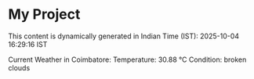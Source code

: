 # My Project

This content is dynamically generated in Indian Time (IST): 2025-10-04 16:29:16 IST


Current Weather in Coimbatore:
Temperature: 30.88 °C
Condition: broken clouds
